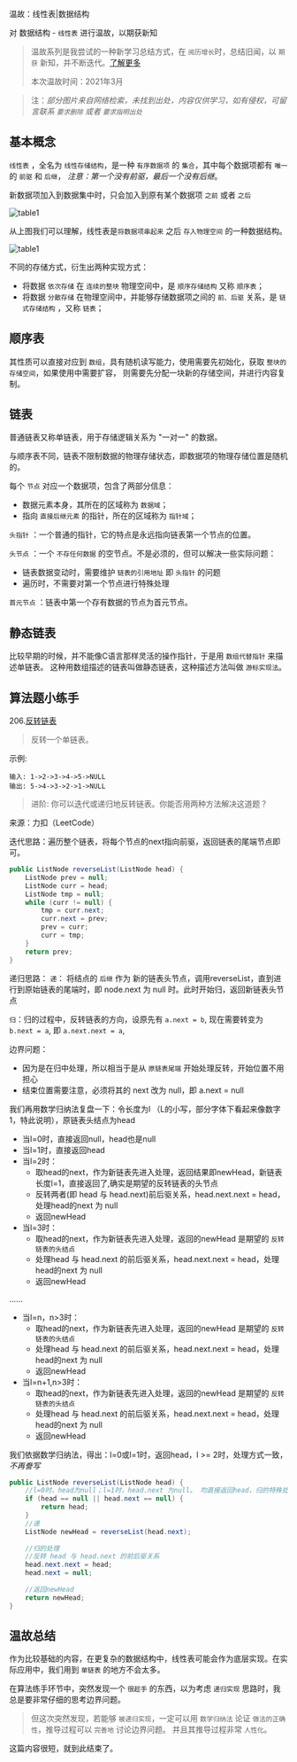 温故：线性表|数据结构

对 数据结构 - `线性表` 进行温故，以期获新知

> 温故系列是我尝试的一种新学习总结方式，在 `阅历增长`时，总结旧闻，以 `期获` 新知，并不断迭代。[了解更多](https://github.com/leobert-lan/Blog/blob/main/info/%E5%85%B3%E4%BA%8E%E6%B8%A9%E6%95%85%E7%B3%BB%E5%88%97.md)
>
> 本次温故时间：2021年3月

> 注：*部分图片来自网络检索，未找到出处，内容仅供学习，如有侵权，可留言联系 `要求删除` 或者 `要求指明出处`*

## 基本概念

`线性表` ，全名为 `线性存储结构`，是一种 `有序数据项` 的 `集合`，其中每个数据项都有 `唯一` 的 `前驱` 和 `后继`，
*注意：第一个没有前驱，最后一个没有后继*。

新数据项加入到数据集中时，只会加入到原有某个数据项 `之前` 或者 `之后` 


![table1](./温故：线性表/table1.gif)

从上图我们可以理解，线性表是`将数据项串起来` 之后 `存入物理空间` 的一种数据结构。


![table1](./温故：线性表/table2.gif)

不同的存储方式，衍生出两种实现方式：

* 将数据 `依次存储` 在 `连续的整块` 物理空间中，是 `顺序存储结构` 又称 `顺序表`；
* 将数据 `分散存储` 在物理空间中，并能够存储数据项之间的 `前、后驱` 关系，是 `链式存储结构` ，又称 `链表`；

## 顺序表

其性质可以直接对应到 `数组`，具有随机读写能力，使用需要先初始化，获取 `整块的存储空间`，如果使用中需要扩容，
则需要先分配一块新的存储空间，并进行内容复制。

## 链表

普通链表又称单链表，用于存储逻辑关系为 "一对一" 的数据。

与顺序表不同，链表不限制数据的物理存储状态，即数据项的物理存储位置是随机的。

每个 `节点` 对应一个数据项，包含了两部分信息：

* 数据元素本身，其所在的区域称为 `数据域`； 
* 指向 `直接后继元素` 的指针，所在的区域称为 `指针域`；


`头指针` ：一个普通的指针，它的特点是永远指向链表第一个节点的位置。

`头节点` ：一个 `不存任何数据` 的空节点。不是必须的，但可以解决一些实际问题：
* 链表数据变动时，需要维护 `链表的引用地址` 即 `头指针` 的问题
* 遍历时，不需要对第一个节点进行特殊处理

`首元节点` ：链表中第一个存有数据的节点为首元节点。

## 静态链表

比较早期的时候，并不能像C语言那样灵活的操作指针，于是用 `数组代替指针` 来描述单链表。
这种用数组描述的链表叫做静态链表，这种描述方法叫做 `游标实现法`。

## 算法题小练手

206.[反转链表](https://leetcode-cn.com/problems/reverse-linked-list/)

> 反转一个单链表。

示例:
 
```
输入: 1->2->3->4->5->NULL
输出: 5->4->3->2->1->NULL
```

> 进阶:
> 你可以迭代或递归地反转链表。你能否用两种方法解决这道题？

来源：力扣（LeetCode）

迭代思路：遍历整个链表，将每个节点的next指向前驱，返回链表的尾端节点即可。

```java
public ListNode reverseList(ListNode head) {
    ListNode prev = null;
    ListNode curr = head;
    ListNode tmp = null;
    while (curr != null) {
        tmp = curr.next;
        curr.next = prev;
        prev = curr;
        curr = tmp;
    }
    return prev;
}
```

递归思路：
`递`： 将结点的 `后继` 作为 新的链表头节点，调用reverseList，直到进行到原始链表的尾端时，即 node.next 为 null 时。此时开始归，返回新链表头节点

`归`：归的过程中，反转链表的方向，设原先有 `a.next = b`, 现在需要转变为 `b.next = a`, 即 `a.next.next = a`,

边界问题：
* 因为是在归中处理，所以相当于是从 `原链表尾端` 开始处理反转，开始位置不用担心
* 结束位置需要注意，必须将其的 next 改为 null，即 a.next = null

我们再用数学归纳法复盘一下：令长度为l （L的小写，部分字体下看起来像数字1，特此说明），原链表头结点为head

* 当l=0时，直接返回null，head也是null
* 当l=1时，直接返回head
* 当l=2时：
    * 取head的next，作为新链表先进入处理，返回结果即newHead，新链表长度l=1，直接返回了,确实是期望的反转链表的头节点
    * 反转两者(即 head 与 head.next)前后驱关系，head.next.next = head，处理head的next 为 null
    * 返回newHead
* 当l=3时：
    * 取head的next，作为新链表先进入处理，返回的newHead 是期望的 `反转链表的头结点` 
    * 处理head 与 head.next 的前后驱关系，head.next.next = head，处理head的next 为 null
    * 返回newHead
    
......

* 当l=n，n>3时：
    * 取head的next，作为新链表先进入处理，返回的newHead 是期望的 `反转链表的头结点`
    * 处理head 与 head.next 的前后驱关系，head.next.next = head，处理head的next 为 null
    * 返回newHead
* 当l=n+1,n>3时：
    * 取head的next，作为新链表先进入处理，返回的newHead 是期望的 `反转链表的头结点`
    * 处理head 与 head.next 的前后驱关系，head.next.next = head，处理head的next 为 null
    * 返回newHead
    
我们依据数学归纳法，得出：l=0或l=1时，返回head，l >= 2时，处理方式一致，*不再誊写*

```java
public ListNode reverseList(ListNode head) {
    //l=0时，head为null；l=1时，head.next 为null。 均直接返回head，归的特殊处理
    if (head == null || head.next == null) {
        return head;
    }
    //递
    ListNode newHead = reverseList(head.next);
    
    //归的处理
    //反转 head 与 head.next 的前后驱关系
    head.next.next = head;
    head.next = null;
    
    //返回newHead
    return newHead;
}
```


## 温故总结

作为比较基础的内容，在更复杂的数据结构中，线性表可能会作为底层实现。在实际应用中，我们用到 `单链表` 的地方不会太多。

在算法练手环节中，突然发现一个 `很趁手` 的东西，以为考虑 `递归实现` 思路时，我总是要非常仔细的思考边界问题。

> 但这次突然发现，若能够 `被递归实现`，一定可以用 `数学归纳法` 论证 `做法的正确性`，推导过程可以 `完善地` 讨论边界问题。
> 并且其推导过程非常 `人性化`。

这篇内容很短，就到此结束了。


